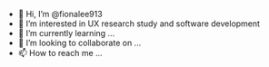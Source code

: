 - 👋 Hi, I’m @fionalee913
- 👀 I’m interested in UX research study and software development
- 🌱 I’m currently learning ...
- 💞️ I’m looking to collaborate on ...
- 📫 How to reach me ...

<!---
fionalee913/fionalee913 is a ✨ special ✨ repository because its `README.md` (this file) appears on your GitHub profile.
You can click the Preview link to take a look at your changes.
--->

